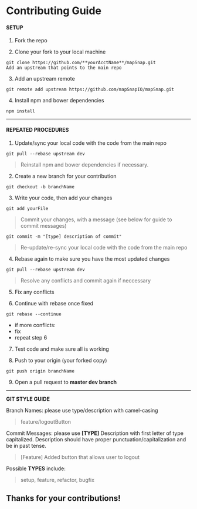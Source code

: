 # Contributing Guide

#### SETUP

1) Fork the repo

2) Clone your fork to your local machine

~~~~
git clone https://github.com/**yourAcctName**/mapSnap.git
Add an upstream that points to the main repo
~~~~

3) Add an upstream remote

~~~~
git remote add upstream https://github.com/mapSnapIO/mapSnap.git
~~~~

4) Install npm and bower dependencies

~~~~
npm install
~~~~
---------------------------

#### REPEATED PROCEDURES

1) Update/sync your local code with the code from the main repo

~~~~
git pull --rebase upstream dev
~~~~

> Reinstall npm and bower dependencies if necessary.

2) Create a new branch for your contribution

~~~~
git checkout -b branchName
~~~~

3) Write your code, then add your changes

~~~~
git add yourFile
~~~~
>Commit your changes, with a message (see below for guide to commit messages)

~~~~
git commit -m "[type] description of commit"
~~~~
>Re-update/re-sync your local code with the code from the main repo

4) Rebase again to make sure you have the most updated changes

~~~~
git pull --rebase upstream dev
~~~~
>Resolve any conflicts and commit again if neccessary

5) Fix any conflicts

6) Continue with rebase once fixed
~~~~
git rebase --continue
~~~~
* if more conflicts:
* fix
* repeat step 6

7) Test code and make sure all is working

8) Push to your origin (your forked copy)

~~~~
git push origin branchName
~~~~

9) Open a pull request to **master dev branch**

---------------------------
**GIT STYLE GUIDE**

Branch Names: please use type/description with camel-casing
>feature/logoutButton

Commit Messages: please use **[TYPE]** Description with first letter of type capitalized. Description should have proper punctuation/capitalization and be in past tense.
> [Feature] Added button that allows user to logout

Possible **TYPES** include:
>setup, feature, refactor, bugfix

## Thanks for your contributions!
